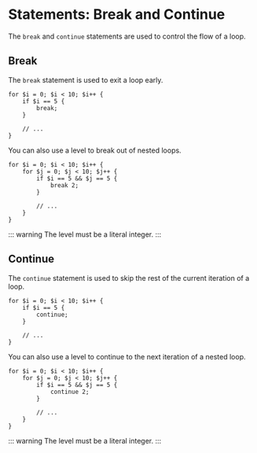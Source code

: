 # Statements: Break and Continue

The `break` and `continue` statements are used to control the flow of a loop.

## Break

The `break` statement is used to exit a loop early.

```
for $i = 0; $i < 10; $i++ {
    if $i == 5 {
        break;
    }

    // ...
}
```

You can also use a level to break out of nested loops.

```
for $i = 0; $i < 10; $i++ {
    for $j = 0; $j < 10; $j++ {
        if $i == 5 && $j == 5 {
            break 2;
        }

        // ...
    }
}
```

::: warning
The level must be a literal integer.
:::

## Continue

The `continue` statement is used to skip the rest of the current iteration of a loop.

```
for $i = 0; $i < 10; $i++ {
    if $i == 5 {
        continue;
    }

    // ...
}
```

You can also use a level to continue to the next iteration of a nested loop.

```
for $i = 0; $i < 10; $i++ {
    for $j = 0; $j < 10; $j++ {
        if $i == 5 && $j == 5 {
            continue 2;
        }

        // ...
    }
}
```

::: warning
The level must be a literal integer.
:::
